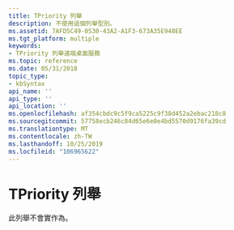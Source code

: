 ```yaml
---
title: TPriority 列舉
description: 不使用這個列舉型別。
ms.assetid: 7AFD5C49-0530-43A2-A1F3-673A35E948EE
ms.tgt_platform: multiple
keywords:
- TPriority 列舉遠端桌面服務
ms.topic: reference
ms.date: 05/31/2018
topic_type:
- kbSyntax
api_name: ''
api_type: ''
api_location: ''
ms.openlocfilehash: af354cbdc9c5f9ca5225c9f38d452a2ebac218c8
ms.sourcegitcommit: 57758ecb246c84d65e6e0e4bd5570d9176fa39cd
ms.translationtype: MT
ms.contentlocale: zh-TW
ms.lasthandoff: 10/25/2019
ms.locfileid: "106965622"
---
```

# <a name="tpriority-enumeration"></a>TPriority 列舉

此列舉不會實作為。

 

 




